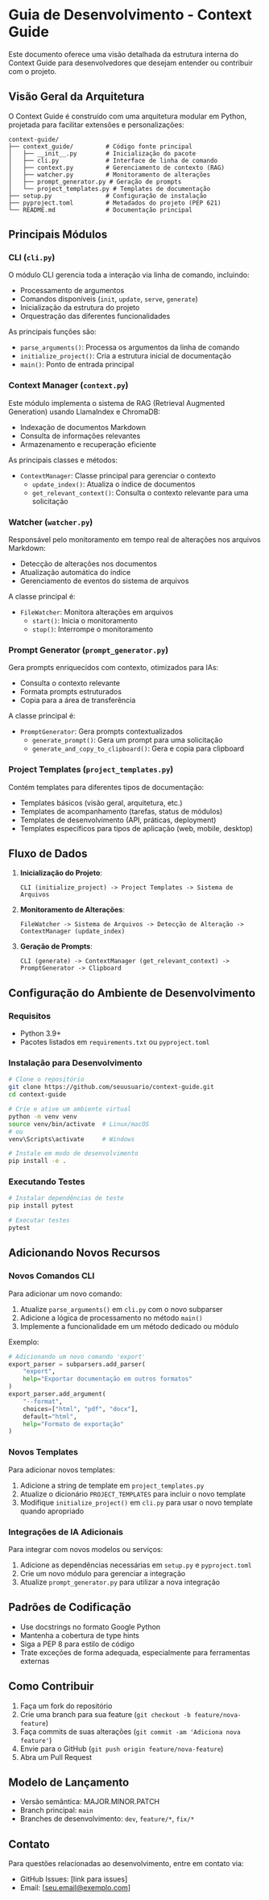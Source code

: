 # Guia de Desenvolvimento - Context Guide

Este documento oferece uma visão detalhada da estrutura interna do Context Guide para desenvolvedores que desejam entender ou contribuir com o projeto.

## Visão Geral da Arquitetura

O Context Guide é construído com uma arquitetura modular em Python, projetada para facilitar extensões e personalizações:

```
context-guide/
├── context_guide/         # Código fonte principal
│   ├── __init__.py        # Inicialização do pacote
│   ├── cli.py             # Interface de linha de comando
│   ├── context.py         # Gerenciamento de contexto (RAG)
│   ├── watcher.py         # Monitoramento de alterações
│   ├── prompt_generator.py # Geração de prompts
│   └── project_templates.py # Templates de documentação
├── setup.py               # Configuração de instalação
├── pyproject.toml         # Metadados do projeto (PEP 621)
└── README.md              # Documentação principal
```

## Principais Módulos

### CLI (`cli.py`)

O módulo CLI gerencia toda a interação via linha de comando, incluindo:
- Processamento de argumentos
- Comandos disponíveis (`init`, `update`, `serve`, `generate`)
- Inicialização da estrutura do projeto
- Orquestração das diferentes funcionalidades

As principais funções são:
- `parse_arguments()`: Processa os argumentos da linha de comando
- `initialize_project()`: Cria a estrutura inicial de documentação
- `main()`: Ponto de entrada principal

### Context Manager (`context.py`)

Este módulo implementa o sistema de RAG (Retrieval Augmented Generation) usando LlamaIndex e ChromaDB:
- Indexação de documentos Markdown
- Consulta de informações relevantes
- Armazenamento e recuperação eficiente

As principais classes e métodos:
- `ContextManager`: Classe principal para gerenciar o contexto
  - `update_index()`: Atualiza o índice de documentos
  - `get_relevant_context()`: Consulta o contexto relevante para uma solicitação

### Watcher (`watcher.py`)

Responsável pelo monitoramento em tempo real de alterações nos arquivos Markdown:
- Detecção de alterações nos documentos
- Atualização automática do índice
- Gerenciamento de eventos do sistema de arquivos

A classe principal é:
- `FileWatcher`: Monitora alterações em arquivos
  - `start()`: Inicia o monitoramento
  - `stop()`: Interrompe o monitoramento

### Prompt Generator (`prompt_generator.py`)

Gera prompts enriquecidos com contexto, otimizados para IAs:
- Consulta o contexto relevante
- Formata prompts estruturados
- Copia para a área de transferência

A classe principal é:
- `PromptGenerator`: Gera prompts contextualizados
  - `generate_prompt()`: Gera um prompt para uma solicitação
  - `generate_and_copy_to_clipboard()`: Gera e copia para clipboard

### Project Templates (`project_templates.py`)

Contém templates para diferentes tipos de documentação:
- Templates básicos (visão geral, arquitetura, etc.)
- Templates de acompanhamento (tarefas, status de módulos)
- Templates de desenvolvimento (API, práticas, deployment)
- Templates específicos para tipos de aplicação (web, mobile, desktop)

## Fluxo de Dados

1. **Inicialização do Projeto**:
   ```
   CLI (initialize_project) -> Project Templates -> Sistema de Arquivos
   ```

2. **Monitoramento de Alterações**:
   ```
   FileWatcher -> Sistema de Arquivos -> Detecção de Alteração -> ContextManager (update_index)
   ```

3. **Geração de Prompts**:
   ```
   CLI (generate) -> ContextManager (get_relevant_context) -> PromptGenerator -> Clipboard
   ```

## Configuração do Ambiente de Desenvolvimento

### Requisitos

- Python 3.9+
- Pacotes listados em `requirements.txt` ou `pyproject.toml`

### Instalação para Desenvolvimento

```bash
# Clone o repositório
git clone https://github.com/seuusuario/context-guide.git
cd context-guide

# Crie e ative um ambiente virtual
python -m venv venv
source venv/bin/activate  # Linux/macOS
# ou
venv\Scripts\activate     # Windows

# Instale em modo de desenvolvimento
pip install -e .
```

### Executando Testes

```bash
# Instalar dependências de teste
pip install pytest

# Executar testes
pytest
```

## Adicionando Novos Recursos

### Novos Comandos CLI

Para adicionar um novo comando:

1. Atualize `parse_arguments()` em `cli.py` com o novo subparser
2. Adicione a lógica de processamento no método `main()`
3. Implemente a funcionalidade em um método dedicado ou módulo

Exemplo:
```python
# Adicionando um novo comando 'export'
export_parser = subparsers.add_parser(
    "export", 
    help="Exportar documentação em outros formatos"
)
export_parser.add_argument(
    "--format",
    choices=["html", "pdf", "docx"],
    default="html",
    help="Formato de exportação"
)
```

### Novos Templates

Para adicionar novos templates:

1. Adicione a string de template em `project_templates.py`
2. Atualize o dicionário `PROJECT_TEMPLATES` para incluir o novo template
3. Modifique `initialize_project()` em `cli.py` para usar o novo template quando apropriado

### Integrações de IA Adicionais

Para integrar com novos modelos ou serviços:

1. Adicione as dependências necessárias em `setup.py` e `pyproject.toml`
2. Crie um novo módulo para gerenciar a integração
3. Atualize `prompt_generator.py` para utilizar a nova integração

## Padrões de Codificação

- Use docstrings no formato Google Python
- Mantenha a cobertura de type hints
- Siga a PEP 8 para estilo de código
- Trate exceções de forma adequada, especialmente para ferramentas externas

## Como Contribuir

1. Faça um fork do repositório
2. Crie uma branch para sua feature (`git checkout -b feature/nova-feature`)
3. Faça commits de suas alterações (`git commit -am 'Adiciona nova feature'`)
4. Envie para o GitHub (`git push origin feature/nova-feature`)
5. Abra um Pull Request

## Modelo de Lançamento

- Versão semântica: MAJOR.MINOR.PATCH
- Branch principal: `main`
- Branches de desenvolvimento: `dev`, `feature/*`, `fix/*`

## Contato

Para questões relacionadas ao desenvolvimento, entre em contato via:
- GitHub Issues: [link para issues]
- Email: [seu.email@exemplo.com] 